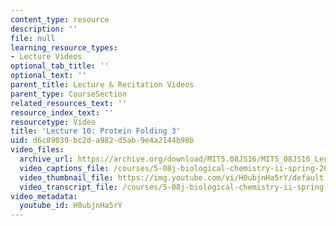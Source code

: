 ```yaml
---
content_type: resource
description: ''
file: null
learning_resource_types:
- Lecture Videos
optional_tab_title: ''
optional_text: ''
parent_title: Lecture & Recitation Videos
parent_type: CourseSection
related_resources_text: ''
resource_index_text: ''
resourcetype: Video
title: 'Lecture 10: Protein Folding 3'
uid: d6c89039-bc2d-a982-d5ab-9e4a2144b98b
video_files:
  archive_url: https://archive.org/download/MIT5.08JS16/MIT5_08JS16_Lecture_10_300k.mp4
  video_captions_file: /courses/5-08j-biological-chemistry-ii-spring-2016/e21189703a055ea48b6527c794d14e7b_H0ubjnHa5rY.vtt
  video_thumbnail_file: https://img.youtube.com/vi/H0ubjnHa5rY/default.jpg
  video_transcript_file: /courses/5-08j-biological-chemistry-ii-spring-2016/5a8c6a1408b74e357a8a75f36fcc8e2f_H0ubjnHa5rY.pdf
video_metadata:
  youtube_id: H0ubjnHa5rY
---
```


